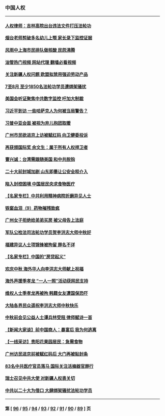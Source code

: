 ### 中国人权
---
#### [人权律师：吉林高院出台违法文件打压法轮功](../../pages/ncid278/n13825665.md?09160845) 
#### [烟台老师剪破多名幼儿上颚 家长录下监控证据](../../pages/ncid278/n13825668.md?09160845) 
#### [风雨中上海市民排队做核酸 民怨沸腾](../../pages/ncid278/n13825281.md?09160845) 
#### [油管热门视频 网站代理 翻墙必看视频](http://209.222.30.114:81/youtube.html?09160845)
#### [关注新疆人权问题 欧盟拟禁用强迫劳动产品](../../pages/ncid278/n13825131.md?09160845) 
#### [7至8月 至少1850名法轮功学员遭绑架骚扰](../../pages/ncid278/n13824925.md?09160845) 
#### [美国会听证聚焦中共数字监控 吁加大制裁](../../pages/ncid278/n13825083.md?09160845) 
#### [习近平到访 一些哈萨克人为何被当局警告？](../../pages/ncid278/n13824905.md?09160845) 
#### [习普中亚会面 被视为弃儿抱团取暖](../../pages/ncid278/n13824963.md?09160845) 
#### [广州市民欲进京上访被赋红码 向卫健委投诉](../../pages/ncid278/n13824766.md?09160845) 
#### [再获颁国际奖 余文生：属于所有人权捍卫者](../../pages/ncid278/n13824702.md?09160845) 
#### [曹兴诚：台湾需跟随美国 和中共脱钩](../../pages/ncid278/n13824177.md?09160845) 
#### [二十大前封城加剧 山东即墨让公安全程介入](../../pages/ncid278/n13824364.md?09160845) 
#### [陷入封控困境 中国居民央求食物医疗](../../pages/ncid278/n13823589.md?09160845) 
#### [【名家专栏】中共利用精神病院折磨异见人士](../../pages/ncid278/n13823233.md?09160845) 
#### [铁窗血泪（9）药物摧残致疯](../../pages/ncid278/n13819243.md?09160845) 
#### [广州女子拒绝给弟弟买房 被父母告上法庭](../../pages/ncid278/n13823195.md?09160845) 
#### [军队公检法司法轮功学员贺李洪志大师中秋好](../../pages/ncid278/n13822021.md?09160845) 
#### [福建异议人士项锦锋被拘留 罪名不详](../../pages/ncid278/n13822521.md?09160845) 
#### [【名家专栏】中国的“房贷起义”](../../pages/ncid278/n13821748.md?09160845) 
#### [欢庆中秋 海外华人向李洪志大师献上祝福](../../pages/ncid278/n13821687.md?09160845) 
#### [海外声援季孝龙 “一人一照”活动获网民支持](../../pages/ncid278/n13821379.md?09160845) 
#### [维权人士季孝龙再被拘 韩籍女友遭国保恐吓](../../pages/ncid278/n13821276.md?09160845) 
#### [大陆各界民众遥祝李洪志大师中秋快乐](../../pages/ncid278/n13821222.md?09160845) 
#### [中秋前会见公益人士谭兵林受阻 律师赋诗一首](../../pages/ncid278/n13821028.md?09160845) 
#### [【新闻大家谈】前中国商人：暴富后 我为何逃离](../../pages/ncid278/n13820946.md?09160845) 
#### [【一线采访】贵阳花果园居民：急需食物](../../pages/ncid278/n13820652.md?09160845) 
#### [广州访民进京前被赋红码后 大门再被贴封条](../../pages/ncid278/n13820786.md?09160845) 
#### [83名中共医疗官员落马 国际关注活摘器官罪行](../../pages/ncid278/n13820716.md?09160845) 
#### [瑞士召见中共大使 对新疆人权表关切](../../pages/ncid278/n13820200.md?09160845) 
#### [中共以二十大为借口 大肆绑架骚扰法轮功学员](../../pages/ncid278/n13819570.md?09160845) 

---
#### 第 [ [96](./96.md?09160845) / [95](./95.md?09160845) / [94](./94.md?09160845) / [93](./93.md?09160845) / [92](./92.md?09160845) / [91](./91.md?09160845) / [90](./90.md?09160845) / [89](./89.md?09160845) ] 页

